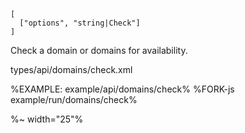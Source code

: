 ```## async check => DomainCheck[]
[
  ["options", "string|Check"]
]
```

Check a domain or domains for availability.

<typedef narrow flatten>types/api/domains/check.xml</typedef>

%EXAMPLE: example/api/domains/check%
%FORK-js example/run/domains/check%

%~ width="25"%